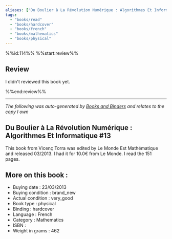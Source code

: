 ```yaml
---
aliases: ["Du Boulier à La Révolution Numérique : Algorithmes Et Informatique #13"] 
tags: 
  - "books/read" 
  - "books/hardcover" 
  - "books/french"
  - "books/mathematics"
  - "books/physical"
---
```

%%id:114%%
%%start:review%%
## Review
I didn't reviewed this book yet. 

%%end:review%%

---
_The following was auto-generated by [Books and Binders](Books%20and%20Binders.md) and relates to the copy I own_
## Du Boulier à La Révolution Numérique : Algorithmes Et Informatique #13
This book from Vicenç Torra was edited by Le Monde Est Mathématique and released 03/2013. I had it for 10.0€ from Le Monde. I read the 151 pages.

## More on this book :
- Buying date : 23/03/2013
- Buying condition : brand_new
- Actual condition : very_good
- Book type : physical
- Binding : hardcover
- Language : French
- Category : Mathematics
- ISBN : 
- Weight in grams : 462
